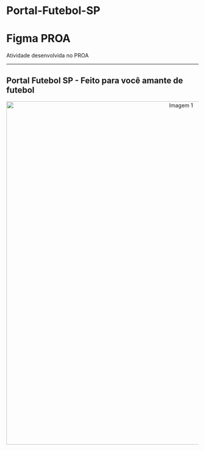 # Portal-Futebol-SP
# Figma PROA 
Atividade desenvolvida no PROA
<hr>

<h2> Portal Futebol SP - Feito para você amante de futebol</a></h2>

<center> <img src="https://github.com/BrunoJaidan/Portal-Futebol-SP/blob/main/futebolSP.png" alt="Imagem 1" width="900"> </center>
